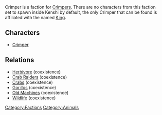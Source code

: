 Crimper is a faction for [Crimpers](Crimper.md "wikilink"). There are no
characters from this faction set to spawn inside Kenshi by default, the
only Crimper that can be found is affiliated with the [](02%20-%20Projects%20&%20Wikis/Kenshi/Kenshi%20Wiki/Kenshi%20Wiki%20Template/Southern_Hive.md) named [King](King.md "wikilink").

## Characters

- [Crimper](Crimper.md "wikilink")

## Relations

- [Herbivore](Herbivore.md "wikilink") (coexistence)
- [Crab Raiders](02%20-%20Projects%20&%20Wikis/Kenshi/Kenshi%20Wiki/Kenshi%20Wiki%20Template/Crab_Raiders.md "wikilink") (coexistence)
- [Crabs](Crabs.md "wikilink") (coexistence)
- [Gorillos](Gorillos.md "wikilink") (coexistence)
- [Old Machines](Old_Machines.md "wikilink") (coexistence)
- [Wildlife](Wildlife.md "wikilink") (coexistence)

[Category:Factions](Category:Factions "wikilink")
[Category:Animals](Category:Animals "wikilink")